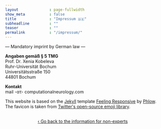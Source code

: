 ```yaml
---
layout              : page-fullwidth
show_meta           : false
title               : "Impressum 🇩🇪"
subheadline         : ""
teaser              : ""
permalink           : "/impressum/"
---
```

— Mandatory imprint by German law —

<b>Angaben gemäß § 5 TMG</b><br>
Prof. Dr. Xenia Kobeleva<br>
Ruhr-Universität Bochum<br>
Universitätsstraße 150<br>
44801 Bochum

<b>Kontakt</b><br>
mail -ατ- computationalneurology.com

This website is based on the <a href="https://jekyllrb.com/">Jekyll</a> template <a href="https://github.com/Phlow/feeling-responsive/">Feeling Responsive</a> by <a href="https://phlow.de/">Phlow</a>. <br>
The favicon is taken from <a href="https://twemoji.twitter.com/">Twitter's open-source emoji library</a>.

<br>

<div style="text-align: center;">
<a class="radius button small" href="{{ site.url }}{{ site.baseurl }}/non-expert-info/">‹ Go back to the information for non-experts</a>
</div>

<br><br>
